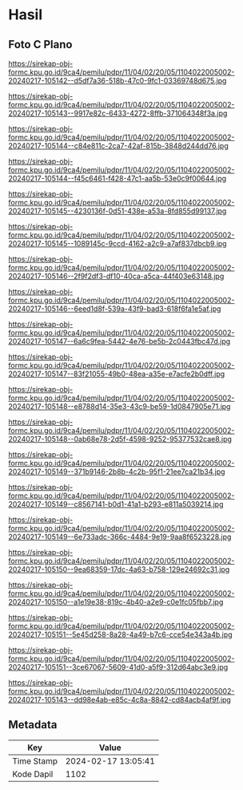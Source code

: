 # Hasil

## Foto C Plano

https://sirekap-obj-formc.kpu.go.id/9ca4/pemilu/pdpr/11/04/02/20/05/1104022005002-20240217-105142--d5df7a36-518b-47c0-9fc1-03369748d675.jpg

https://sirekap-obj-formc.kpu.go.id/9ca4/pemilu/pdpr/11/04/02/20/05/1104022005002-20240217-105143--9917e82c-6433-4272-8ffb-371064348f3a.jpg

https://sirekap-obj-formc.kpu.go.id/9ca4/pemilu/pdpr/11/04/02/20/05/1104022005002-20240217-105144--c84e811c-2ca7-42af-815b-3848d244dd76.jpg

https://sirekap-obj-formc.kpu.go.id/9ca4/pemilu/pdpr/11/04/02/20/05/1104022005002-20240217-105144--f45c6461-f428-47c1-aa5b-53e0c9f00644.jpg

https://sirekap-obj-formc.kpu.go.id/9ca4/pemilu/pdpr/11/04/02/20/05/1104022005002-20240217-105145--4230136f-0d51-438e-a53a-8fd855d99137.jpg

https://sirekap-obj-formc.kpu.go.id/9ca4/pemilu/pdpr/11/04/02/20/05/1104022005002-20240217-105145--1089145c-9ccd-4162-a2c9-a7af837dbcb9.jpg

https://sirekap-obj-formc.kpu.go.id/9ca4/pemilu/pdpr/11/04/02/20/05/1104022005002-20240217-105146--2f9f2df3-df10-40ca-a5ca-44f403e63148.jpg

https://sirekap-obj-formc.kpu.go.id/9ca4/pemilu/pdpr/11/04/02/20/05/1104022005002-20240217-105146--6eed1d8f-539a-43f9-bad3-618f6fa1e5af.jpg

https://sirekap-obj-formc.kpu.go.id/9ca4/pemilu/pdpr/11/04/02/20/05/1104022005002-20240217-105147--6a6c9fea-5442-4e76-be5b-2c0443fbc47d.jpg

https://sirekap-obj-formc.kpu.go.id/9ca4/pemilu/pdpr/11/04/02/20/05/1104022005002-20240217-105147--83f21055-49b0-48ea-a35e-e7acfe2b0dff.jpg

https://sirekap-obj-formc.kpu.go.id/9ca4/pemilu/pdpr/11/04/02/20/05/1104022005002-20240217-105148--e8788d14-35e3-43c9-be59-1d0847905e71.jpg

https://sirekap-obj-formc.kpu.go.id/9ca4/pemilu/pdpr/11/04/02/20/05/1104022005002-20240217-105148--0ab68e78-2d5f-4598-9252-95377532cae8.jpg

https://sirekap-obj-formc.kpu.go.id/9ca4/pemilu/pdpr/11/04/02/20/05/1104022005002-20240217-105149--371b9146-2b8b-4c2b-95f1-21ee7ca21b34.jpg

https://sirekap-obj-formc.kpu.go.id/9ca4/pemilu/pdpr/11/04/02/20/05/1104022005002-20240217-105149--c8567141-b0d1-41a1-b293-e811a5039214.jpg

https://sirekap-obj-formc.kpu.go.id/9ca4/pemilu/pdpr/11/04/02/20/05/1104022005002-20240217-105149--6e733adc-366c-4484-9e19-9aa8f6523228.jpg

https://sirekap-obj-formc.kpu.go.id/9ca4/pemilu/pdpr/11/04/02/20/05/1104022005002-20240217-105150--9ea68359-17dc-4a63-b758-129e24692c31.jpg

https://sirekap-obj-formc.kpu.go.id/9ca4/pemilu/pdpr/11/04/02/20/05/1104022005002-20240217-105150--a1e19e38-819c-4b40-a2e9-c0e1fc05fbb7.jpg

https://sirekap-obj-formc.kpu.go.id/9ca4/pemilu/pdpr/11/04/02/20/05/1104022005002-20240217-105151--5e45d258-8a28-4a49-b7c6-cce54e343a4b.jpg

https://sirekap-obj-formc.kpu.go.id/9ca4/pemilu/pdpr/11/04/02/20/05/1104022005002-20240217-105151--3ce67067-5609-41d0-a5f9-312d64abc3e9.jpg

https://sirekap-obj-formc.kpu.go.id/9ca4/pemilu/pdpr/11/04/02/20/05/1104022005002-20240217-105143--dd98e4ab-e85c-4c8a-8842-cd84acb4af9f.jpg


## Metadata

| Key        | Value               |
| ---------- | ------------------- |
| Time Stamp | 2024-02-17 13:05:41 |
| Kode Dapil | 1102                |



